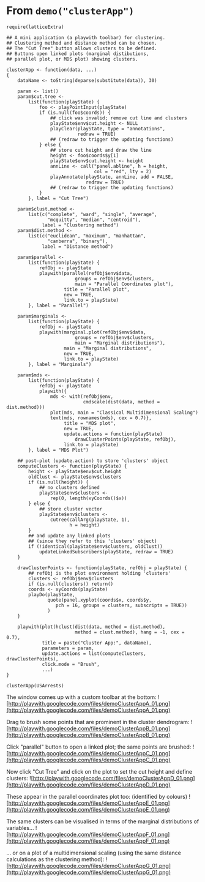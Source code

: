 # From `demo("clusterApp")` #

```
require(latticeExtra)

## A mini application (a playwith toolbar) for clustering.
## Clustering method and distance method can be chosen.
## The "Cut Tree" button allows clusters to be defined.
## Buttons open linked plots (marginal distibutions,
## parallel plot, or MDS plot) showing clusters.

clusterApp <- function(data, ...)
{
    dataName <- toString(deparse(substitute(data)), 30)

    param <- list()
    param$cut.tree <-
        list(function(playState) {
            foo <- playPointInput(playState)
            if (is.null(foo$coords)) {
                ## click was invalid; remove cut line and clusters
                playState$env$cut.height <- NULL
                playClear(playState, type = "annotations",
                          redraw = TRUE)
                ## (redraw to trigger the updating functions)
            } else {
                ## store cut height and draw the line
                height <- foo$coords$y[1]
                playState$env$cut.height <- height
                annLine <- call("panel.abline", h = height,
                                col = "red", lty = 2)
                playAnnotate(playState, annLine, add = FALSE,
                             redraw = TRUE)
                ## (redraw to trigger the updating functions)
            }
        }, label = "Cut Tree")

    param$clust.method <-
        list(c("complete", "ward", "single", "average",
               "mcquitty", "median", "centroid"),
             label = "Clustering method")
    param$dist.method <-
        list(c("euclidean", "maximum", "manhattan",
               "canberra", "binary"),
             label = "Distance method")

    param$parallel <-
        list(function(playState) {
            refObj <- playState
            playwith(parallel(refObj$env$data,
                         groups = refObj$env$clusters,
                         main = "Parallel Coordinates plot"),
                     title = "Parallel plot",
                     new = TRUE,
                     link.to = playState)
        }, label = "Parallel")

    param$marginals <-
        list(function(playState) {
            refObj <- playState
            playwith(marginal.plot(refObj$env$data,
                         groups = refObj$env$clusters,
                         main = "Marginal distributions"),
                     main = "Marginal distributions",
                     new = TRUE,
                     link.to = playState)
        }, label = "Marginals")

    param$mds <-
        list(function(playState) {
            refObj <- playState
            playwith({
                mds <- with(refObj$env,
                            cmdscale(dist(data, method = dist.method)))
                plot(mds, main = "Classical Multidimensional Scaling")
                text(mds, rownames(mds), cex = 0.7)},
                     title = "MDS plot",
                     new = TRUE,
                     update.actions = function(playState)
                         drawClusterPoints(playState, refObj),
                     link.to = playState)
        }, label = "MDS Plot")

    ## post-plot (update.action) to store 'clusters' object
    computeClusters <- function(playState) {
        height <- playState$env$cut.height
        oldClust <- playState$env$clusters
        if (is.null(height)) {
            ## no clusters defined
            playState$env$clusters <-
                rep(0, length(xyCoords()$x))
        } else {
            ## store cluster vector
            playState$env$clusters <-
                cutree(callArg(playState, 1),
                       h = height)
        }
        ## and update any linked plots
        ## (since they refer to this 'clusters' object)
        if (!identical(playState$env$clusters, oldClust))
            updateLinkedSubscribers(playState, redraw = TRUE)
    }

    drawClusterPoints <- function(playState, refObj = playState) {
        ## refObj is the plot environment holding 'clusters'
        clusters <- refObj$env$clusters
        if (is.null(clusters)) return()
        coords <- xyCoords(playState)
        playDo(playState,
               quote(panel.xyplot(coords$x, coords$y,
                  pch = 16, groups = clusters, subscripts = TRUE))
               )
    }

    playwith(plot(hclust(dist(data, method = dist.method),
                         method = clust.method), hang = -1, cex = 0.7),
             title = paste("Cluster App:", dataName),
             parameters = param,
             update.actions = list(computeClusters, drawClusterPoints),
             click.mode = "Brush",
             ...)
}

clusterApp(USArrests)
```

The window comes up with a custom toolbar at the bottom:
![http://playwith.googlecode.com/files/demoClusterAppA_01.png](http://playwith.googlecode.com/files/demoClusterAppA_01.png)

Drag to brush some points that are prominent in the cluster dendrogram:
![http://playwith.googlecode.com/files/demoClusterAppB_01.png](http://playwith.googlecode.com/files/demoClusterAppB_01.png)

Click "parallel" button to open a linked plot; the same points are brushed:
![http://playwith.googlecode.com/files/demoClusterAppC_01.png](http://playwith.googlecode.com/files/demoClusterAppC_01.png)

Now click "Cut Tree" and click on the plot to set the cut height and define clusters:
![http://playwith.googlecode.com/files/demoClusterAppD_01.png](http://playwith.googlecode.com/files/demoClusterAppD_01.png)

These appear in the parallel coordinates plot too: (identified by colours)
![http://playwith.googlecode.com/files/demoClusterAppE_01.png](http://playwith.googlecode.com/files/demoClusterAppE_01.png)

The same clusters can be visualised in terms of the marginal distributions of variables...
![http://playwith.googlecode.com/files/demoClusterAppF_01.png](http://playwith.googlecode.com/files/demoClusterAppF_01.png)

... or on a plot of a multidimensional scaling (using the same distance calculations as the clustering method):
![http://playwith.googlecode.com/files/demoClusterAppG_01.png](http://playwith.googlecode.com/files/demoClusterAppG_01.png)